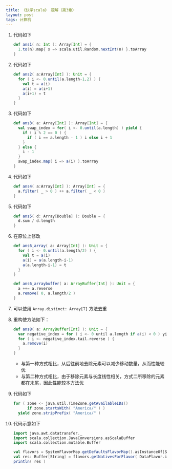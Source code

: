 ```yaml
---
title: 《快学scala》 题解（第3章）
layout: post
tags: 计算机
---
```


1. 代码如下

   ```scala
   def ans1( n: Int ): Array[Int] = {
     1.to(n).map{ x => scala.util.Random.nextInt(n) }.toArray
   }
   ```
   
2. 代码如下

   ```scala
   def ans2( a:Array[Int] ): Unit = {
     for ( i <- 0.until(a.length-1,2) ) {
	   val t = a(i)
	   a(i) = a(i+1)
	   a(i+1) = t
     }
   }
   ```

3. 代码如下

   ```scala
   def ans3( a: Array[Int] ): Array[Int] = {
     val swap_index = for( i <- 0.until(a.length) ) yield {
	   if ( i % 2 == 0 ) {
	     if ( i == a.length - 1 ) i else i + 1
	   }
     } else {
	   i - 1
     }
	 swap_index.map( i => a(i) ).toArray
   }
   ```
   
4. 代码如下

   ```scala
   def ans4( a:Array[Int] ): Array[Int] = {
     a.filter( _ > 0 ) ++ a.filter( _ < 0 )
   }
   ```
   
5. 代码如下

   ```scala
   def ans5( d: Array[Double] ): Double = {
     d.sum / d.length
   }
   ```
   
6. 在原位上修改

   ```scala
   def ans6_array( a: Array[Int] ): Unit = {
     for ( i <- 0.until(a.length/2) ) {
	   val t = a(i)
	   a(i) = a(a.length-i-1)
	   a(a.length-i-1) = t
     }
   }
   
   def ans6_arraybuffer( a: ArrayBuffer[Int] ): Unit = {
     a ++= a.reverse
	 a.remove( 0, a.length/2 )
   }
   ```
   
7. 可以使用 `Array.distinct: Array[T]` 方法去重

8. 重构使方法如下：

   ```scala
   def ans8( a: ArrayBuffer[Int] ): Unit = {
     var negative_index = for ( i <- 0 until a.length if a(i) < 0 ) yileld i
	 for ( i <- negative_index.tail.reverse ) {
	   a.remove(i)
     }
   }
   ```
   * 与第一种方式相比，从后往前地去除元素可以减少移动数量，从而性能较优
   * 与第二种方式相比，由于移除元素与长度线性相关，方式二所移除的元素都在末尾，因此性能较本方法优
   
9. 代码如下

   ```scala
   for ( zone <- java.util.TimeZone.getAvailableIDs() 
         if zone.startsWith( "America/" ) )
     yield zone.stripPrefix( "America/" )
   ```
   
10. 代码示意如下

    ```scala
	import java.awt.datatransfer._
	import scala.collection.JavaConversions.asScalaBuffer
	import scala.collection.mutable.Buffer
	
	val flavors = SystemFlavorMap.getDefaultsFlavorMap().asInstanceOf[SystemFlavorMap]
	val res: Buffer[String] = flavors.getNativesForFlavor( DataFlavor.imageFlavor )
	println( res )
	```
